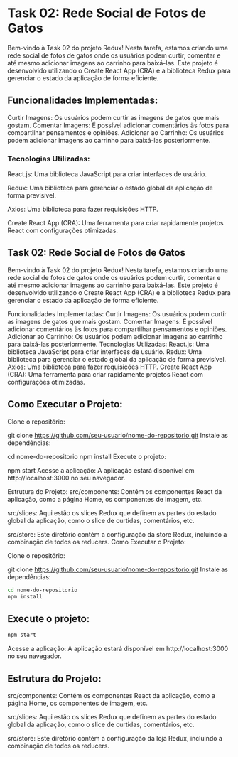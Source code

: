 # Task 02: Rede Social de Fotos de Gatos
Bem-vindo à Task 02 do projeto Redux! Nesta tarefa, estamos criando uma rede social de fotos de gatos onde os usuários podem curtir, comentar e até mesmo adicionar imagens ao carrinho para baixá-las. Este projeto é desenvolvido utilizando o Create React App (CRA) e a biblioteca Redux para gerenciar o estado da aplicação de forma eficiente.

## Funcionalidades Implementadas:
Curtir Imagens: Os usuários podem curtir as imagens de gatos que mais gostam.
Comentar Imagens: É possível adicionar comentários às fotos para compartilhar pensamentos e opiniões.
Adicionar ao Carrinho: Os usuários podem adicionar imagens ao carrinho para baixá-las posteriormente.


### Tecnologias Utilizadas:

React.js: Uma biblioteca JavaScript para criar interfaces de usuário.

Redux: Uma biblioteca para gerenciar o estado global da aplicação de forma previsível.

Axios: Uma biblioteca para fazer requisições HTTP.

Create React App (CRA): Uma ferramenta para criar rapidamente projetos React com configurações otimizadas.


## Task 02: Rede Social de Fotos de Gatos
Bem-vindo à Task 02 do projeto Redux! Nesta tarefa, estamos criando uma rede social de fotos de gatos onde os usuários podem curtir, comentar e até mesmo adicionar imagens ao carrinho para baixá-las. Este projeto é desenvolvido utilizando o Create React App (CRA) e a biblioteca Redux para gerenciar o estado da aplicação de forma eficiente.

Funcionalidades Implementadas:
Curtir Imagens: Os usuários podem curtir as imagens de gatos que mais gostam.
Comentar Imagens: É possível adicionar comentários às fotos para compartilhar pensamentos e opiniões.
Adicionar ao Carrinho: Os usuários podem adicionar imagens ao carrinho para baixá-las posteriormente.
Tecnologias Utilizadas:
React.js: Uma biblioteca JavaScript para criar interfaces de usuário.
Redux: Uma biblioteca para gerenciar o estado global da aplicação de forma previsível.
Axios: Uma biblioteca para fazer requisições HTTP.
Create React App (CRA): Uma ferramenta para criar rapidamente projetos React com configurações otimizadas.


## Como Executar o Projeto:
Clone o repositório:


git clone https://github.com/seu-usuario/nome-do-repositorio.git
Instale as dependências:


cd nome-do-repositorio
npm install
Execute o projeto:


npm start
Acesse a aplicação:
A aplicação estará disponível em http://localhost:3000 no seu navegador.

Estrutura do Projeto:
src/components: Contém os componentes React da aplicação, como a página Home, os componentes de imagem, etc.

src/slices: Aqui estão os slices Redux que definem as partes do estado global da aplicação, como o slice de curtidas, comentários, etc.

src/store: Este diretório contém a configuração da store Redux, incluindo a combinação de todos os reducers. Como Executar o Projeto:

Clone o repositório:

git clone https://github.com/seu-usuario/nome-do-repositorio.git
Instale as dependências:

```sh
cd nome-do-repositorio
npm install
```

## Execute o projeto:

```sh
npm start
```
Acesse a aplicação:
A aplicação estará disponível em http://localhost:3000 no seu navegador.

## Estrutura do Projeto:
src/components: Contém os componentes React da aplicação, como a página Home, os componentes de imagem, etc.

src/slices: Aqui estão os slices Redux que definem as partes do estado global da aplicação, como o slice de curtidas, comentários, etc.

src/store: Este diretório contém a configuração da loja Redux, incluindo a combinação de todos os reducers.